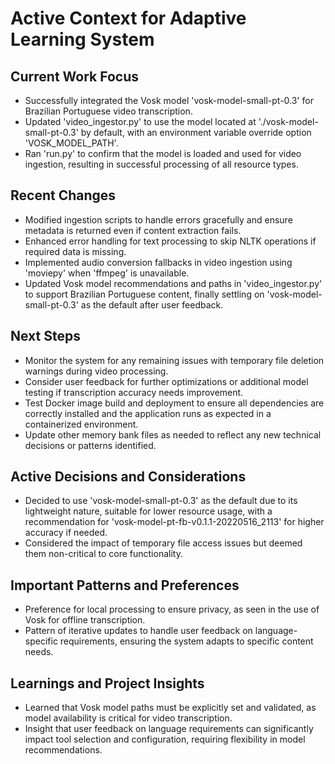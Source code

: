 # Active Context for Adaptive Learning System

## Current Work Focus

- Successfully integrated the Vosk model 'vosk-model-small-pt-0.3' for Brazilian Portuguese video transcription.
- Updated 'video_ingestor.py' to use the model located at './vosk-model-small-pt-0.3' by default, with an environment
  variable override option 'VOSK_MODEL_PATH'.
- Ran 'run.py' to confirm that the model is loaded and used for video ingestion, resulting in successful processing of
  all resource types.

## Recent Changes

- Modified ingestion scripts to handle errors gracefully and ensure metadata is returned even if content extraction
  fails.
- Enhanced error handling for text processing to skip NLTK operations if required data is missing.
- Implemented audio conversion fallbacks in video ingestion using 'moviepy' when 'ffmpeg' is unavailable.
- Updated Vosk model recommendations and paths in 'video_ingestor.py' to support Brazilian Portuguese content, finally
  settling on 'vosk-model-small-pt-0.3' as the default after user feedback.

## Next Steps

- Monitor the system for any remaining issues with temporary file deletion warnings during video processing.
- Consider user feedback for further optimizations or additional model testing if transcription accuracy needs
  improvement.
- Test Docker image build and deployment to ensure all dependencies are correctly installed and the application runs as
  expected in a containerized environment.
- Update other memory bank files as needed to reflect any new technical decisions or patterns identified.

## Active Decisions and Considerations

- Decided to use 'vosk-model-small-pt-0.3' as the default due to its lightweight nature, suitable for lower resource
  usage, with a recommendation for 'vosk-model-pt-fb-v0.1.1-20220516_2113' for higher accuracy if needed.
- Considered the impact of temporary file access issues but deemed them non-critical to core functionality.

## Important Patterns and Preferences

- Preference for local processing to ensure privacy, as seen in the use of Vosk for offline transcription.
- Pattern of iterative updates to handle user feedback on language-specific requirements, ensuring the system adapts to
  specific content needs.

## Learnings and Project Insights

- Learned that Vosk model paths must be explicitly set and validated, as model availability is critical for video
  transcription.
- Insight that user feedback on language requirements can significantly impact tool selection and configuration,
  requiring flexibility in model recommendations.
